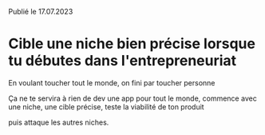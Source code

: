 Publié le 17.07.2023

# Cible une niche bien précise lorsque tu débutes dans l'entrepreneuriat

En voulant toucher tout le monde, on fini par toucher personne

Ça ne te servira à rien de dev une app pour tout le monde, commence avec une niche, une cible précise, teste la viabilité de ton produit

puis attaque les autres niches.
